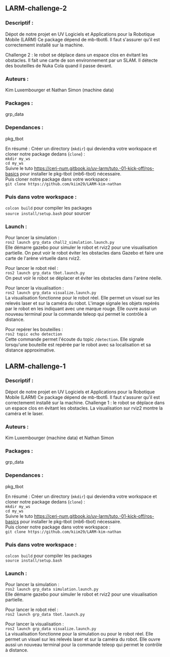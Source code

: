 ## LARM-challenge-2

### Descriptif :
Dépot de notre projet en UV Logiciels et Applications pour la Robotique Mobile (LARM)
Ce package dépend de mb-tbot6. Il faut s'assurer qu'il est correctememt installé sur la machine.  
  
Challenge 2 : le robot se déplace dans un espace clos en évitant les obstacles. Il fait une carte de son environnement par un SLAM. Il détecte des bouteilles de Nuka Cola quand il passe devant.

### Auteurs :
Kim Luxembourger et Nathan Simon (machine data)

### Packages :
grp_data

### Dependances :
pkg_tbot  
  
En résumé : Créer un directory (`mkdir`) qui deviendra votre workspace et cloner notre package dedans (`clone`) :  
`mkdir my_ws`  
`cd my_ws`  
Suivre le tuto https://ceri-num.gitbook.io/uv-larm/tuto.-01-kick-off/ros-basics pour installer le pkg-tbot (mb6-tbot) nécessaire.  
Puis cloner notre package dans votre workspace :  
`git clone https://github.com/kiim29/LARM-kim-nathan`  

### Puis dans votre workspace :
`colcon build`  pour compiler les packages  
`source install/setup.bash` pour sourcer

### Launch :
Pour lancer la simulation :  
`ros2 launch grp_data chall2_simulation.launch.py`  
Elle démarre gazebo pour simuler le robot et rviz2 pour une visualisation partielle. On peut voir le robot éviter les obstacles dans Gazebo et faire une carte de l'arène virtuelle dans rviz2.  
  
Pour lancer le robot réel :  
`ros2 launch grp_data tbot.launch.py`  
On peut voir le robot se déplacer et éviter les obstacles dans l'arène réelle.  
  
Pour lancer la visualisation :  
`ros2 launch grp_data visualize.launch.py`  
La visualisation fonctionne pour le robot réel. Elle permet un visuel sur les relevés laser et sur la caméra du robot. L'image signale les objets repérés par le robot en les indiquant avec une marque rouge. Elle ouvre aussi un nouveau terminal pour la commande teleop qui permet le contrôle à distance.  
  
Pour repérer les bouteilles :  
`ros2 topic echo detection`  
Cette commande permet l'écoute du topic `/detection`. Elle signale lorsqu'une bouteille est repérée par le robot avec sa localisation et sa distance approximative.  
  
  

## LARM-challenge-1

### Descriptif :
Dépot de notre projet en UV Logiciels et Applications pour la Robotique Mobile (LARM)
Ce package dépend de mb-tbot6. Il faut s'assurer qu'il est correctememt installé sur la machine.
Challenge 1 : le robot se déplace dans un espace clos en évitant les obstacles. La visualisation sur rviz2 montre la caméra et le laser.

### Auteurs :
Kim Luxembourger (machine data) et Nathan Simon

### Packages :
grp_data

### Dependances :
pkg_tbot  
  
En résumé : Créer un directory (`mkdir`) qui deviendra votre workspace et cloner notre package dedans (`clone`) :  
`mkdir my_ws`  
`cd my_ws`  
Suivre le tuto https://ceri-num.gitbook.io/uv-larm/tuto.-01-kick-off/ros-basics pour installer le pkg-tbot (mb6-tbot) nécessaire.  
Puis cloner notre package dans votre workspace :  
`git clone https://github.com/kiim29/LARM-kim-nathan`  

### Puis dans votre workspace :
`colcon build`  pour compiler les packages  
`source install/setup.bash`

### Launch :
Pour lancer la simulation :  
`ros2 launch grp_data simulation.launch.py`  
Elle démarre gazebo pour simuler le robot et rviz2 pour une visualisation partielle.  
  
Pour lancer le robot réel :  
`ros2 launch grp_data tbot.launch.py`  
  
Pour lancer la visualisation :  
`ros2 launch grp_data visualize.launch.py`  
La visualisation fonctionne pour la simulation ou pour le robot réel. Elle permet un visuel sur les relevés laser et sur la caméra du robot. Elle ouvre aussi un nouveau terminal pour la commande teleop qui permet le contrôle à distance.  